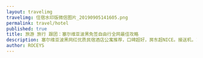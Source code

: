 ```yaml
---
layout: travelimg
travelimg: 住宿水印版微信图片_20190905141605.png
permalink: travel/hotel
published: true
title: 旅游 旅行 跟团：塞尔维亚波黑免签自由行全网最佳攻略 
description: 塞尔维亚波黑网红优质民宿酒店公寓推荐，口碑超好，房东超NICE。接送机，18欧左右到市中心。
author: ROCEYS
---
```

